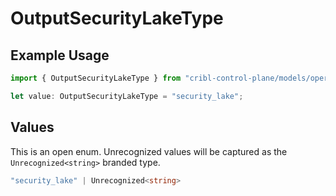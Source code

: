 # OutputSecurityLakeType

## Example Usage

```typescript
import { OutputSecurityLakeType } from "cribl-control-plane/models/operations";

let value: OutputSecurityLakeType = "security_lake";
```

## Values

This is an open enum. Unrecognized values will be captured as the `Unrecognized<string>` branded type.

```typescript
"security_lake" | Unrecognized<string>
```